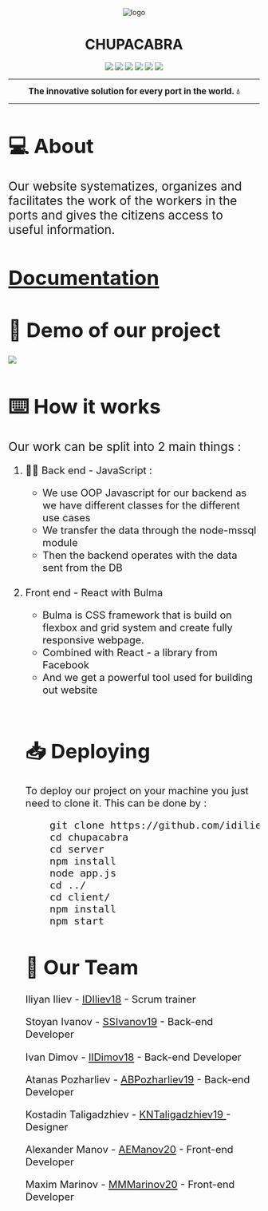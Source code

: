 <p align = "center">
  <img src = "https://camo.githubusercontent.com/1e9856e8d1466c3aa3ec7a8c631f5e5d4b66441ced6f5ed789825a03422e9688/68747470733a2f2f6d656469612e646973636f72646170702e6e65742f6174746163686d656e74732f3835303538333330373834393536343139302f3835303734373735343134353737353631362f66696b692e706e67" alt = "logo">
  </p>
  </p>
  <h1 align = "center"> CHUPACABRA </h1>
  <p align = "center">
   <img src = "https://img.shields.io/github/languages/count/idiliev18/chupacabra?style=for-the-badge">
   <img src = "https://img.shields.io/github/contributors/idiliev18/chupacabra?style=for-the-badge">
   <img src = "https://img.shields.io/github/repo-size/idiliev18/chupacabra?style=for-the-badge">
   <img src = "https://img.shields.io/github/last-commit/idiliev18/chupacabra?style=for-the-badge">
   <img src = "https://img.shields.io/github/languages/top/idiliev18/chupacabra?style=for-the-badge">
  <img src = "https://github.com/idiliev18/chupacabra/actions/workflows/codeql-analysis.yml/badge.svg">
  </p>

   <hr>
   <!--
   <p align = "center">
   <strong>                                                                                                      
  Note : For the website to function properly you need to install the following node module: Bulma calendar!
  </strong>  
  </p >
  <hr><br>
  -->
  <p align = "center" style:"font-size:4em">
  <strong><big>
   The innovative solution for every port in the world. 💧
  </strong><big>
  </p><hr>
  <h1>💻 About  </h1>
  <p> <big>
    Our website systematizes, organizes and facilitates the work of the workers in the ports and gives the citizens access to useful information. 
   </big></p>


  <h1><a href = " https://github.com/idiliev18/chupacabra/wiki">Documentation  </a></h1>

  <h1>🎥 Demo of our project </h1>

  <img src  = "https://media.discordapp.net/attachments/834874291417251880/858901965593378836/unknown.png?width=1323&height=676">
  
  

  <h1>⌨️ How it works</h1>
  
  <p><big>Our work can be split into 2 main things :</p></big>
  <ol>
    <li>👨‍💻 Back end - JavaScript : </li>
    <ul>
    <li>We use OOP Javascript for our backend as we have different classes for the different use cases</li>
    <li>We transfer the data through the node-mssql module</li>
    <li>Then the backend operates with the data sent from the DB</li>
    </ul>
    <br>
    <li>
    Front end - React with Bulma </li>
    <ul><li>Bulma is CSS framework that is build on flexbox and grid system and create fully responsive webpage.</li>
    <li>Combined with React - a library from Facebook</li>
    <li>And we get a powerful tool used for building out website</li>
   </ul>
   <br>



   <h1> 📥 Deploying </h1>
   <p> To deploy our project on your machine you just need to clone it. This can be done by : </p>
   <pre>
    git clone https://github.com/idiliev18/chupacabra.git
    cd chupacabra
    cd server
    npm install
    node app.js
    cd ../
    cd client/
    npm install
    npm start</pre>
    <h1>🧒 Our Team</h1>
    <p>Iliyan Iliev - <a href = "https://github.com/idiliev18"> IDIliev18</a> - Scrum trainer </p>
    <p>Stoyan Ivanov - <a href = "https://github.com/SSIvanov19"> SSIvanov19</a> - Back-end Developer </p>
    <p>Ivan Dimov - <a href = "https://github.com/iidimov18"> IIDimov18</a> - Back-end Developer </p>
    <p>Atanas Pozharliev - <a href = "https://github.com/abpozharliev19"> ABPozharliev19</a> - Back-end Developer </p>
    <p>Kostadin Taligadzhiev - <a href = "https://github.com/kntaligadzhiev19"> KNTaligadzhiev19 </a> - Designer </p>
    <p>Alexander Manov - <a href = "https://github.com/aemanov20"> AEManov20</a> - Front-end Developer </p>
    <p>Maxim Marinov - <a href = "https://github.com/mmmarinov20"> MMMarinov20</a> - Front-end Developer </p>
